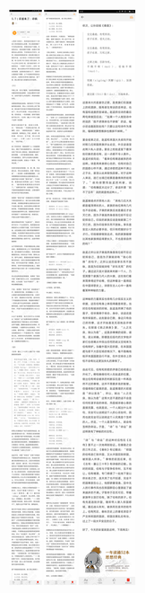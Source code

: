 ![](../../images/2017年04月/XY0430彩蛋来了：诗祸.jpg)
![](../../images/2017年04月/XY0430彩蛋来了：诗祸2.jpg)
![](../../images/2017年04月/XY0430彩蛋来了：诗祸3.jpg)
